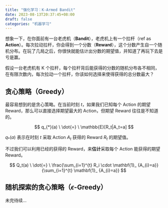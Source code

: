 ```yaml
---
title: "强化学习：K-Armed Bandit"
date: 2023-08-13T20:37:45+08:00
draft: false
categories: "机器学习"
---
```


想象一下，在你面前有一台老虎机（**Bandit**），老虎机上有一个拉杆（ref as **Action**）。每次拉动拉杆，你会得到一个分数（**Reward**），这个分数产生自一个随机分布。在玩了几局之后，你很快就能估计出分数的期望值，并知道了再玩下去是亏是赢。

假设一台老虎机有 K 个拉杆，每个拉杆背后能获得的分数的随机分布各不相同，在有限次数内，每次拉动一个拉杆，你该如何选择来使得获得的总分数最大？

## 贪心策略（Greedy）

最容易想到的是贪心策略。在当前时刻 $t$，如果我们已知每个 Action 的期望 Reward，那么可以直接选择期望最大的 Action，但期望 Reward 往往是不知道的。

$$
q_{*}(a) \ \dot{=} \ \mathbb{E}[R_t|A_t=a]
$$

$q_{*}(a)$ 表示在时刻 $t$ 采取 Action $A_t$ 获得的 Reward $R_t$ 的期望值。

不过我们可以利用已经的获得的 Reward，来**估计**采取每个 Action 能获得的期望 Reward。

$$
Q_t(a) \ \dot{=} \ \frac{\sum_{i=1}^{t} R_i \cdot \mathbf{1}_ {A_{i}=a}}{\sum_{i=1}^{t} \mathbf{1}_ {A_{i}=a}}
$$

## 随机探索的贪心策略（$\epsilon$-Greedy）

未完待续...